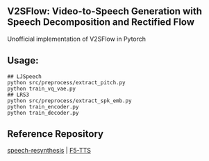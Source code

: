 ## V2SFlow: Video-to-Speech Generation with  Speech Decomposition and Rectified Flow

Unofficial implementation of V2SFlow in Pytorch

## Usage:
```
## LJSpeech
python src/preprocess/extract_pitch.py
python train_vq_vae.py
## LRS3
python src/preprocess/extract_spk_emb.py
python train_encoder.py
python train_decoder.py
```

## Reference Repository
[speech-resynthesis](https://github.com/facebookresearch/speech-resynthesis) | [F5-TTS](https://github.com/SWivid/F5-TTS)